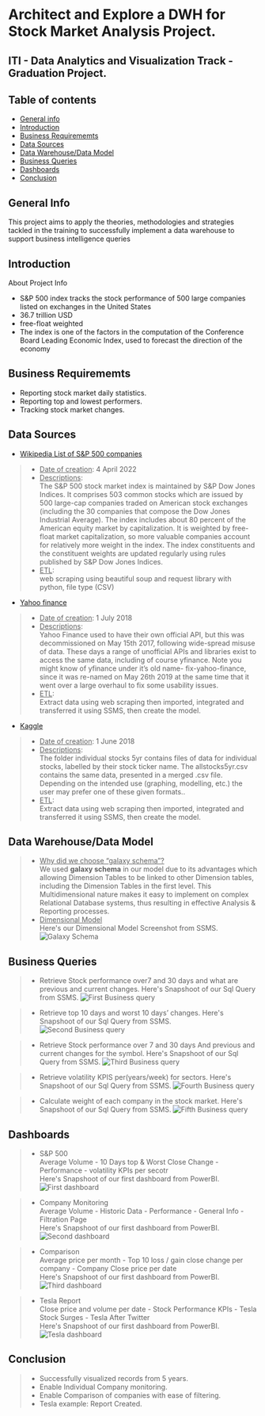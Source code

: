 # Architect and Explore a DWH for Stock Market Analysis Project.
## ITI - Data Analytics and Visualization Track - Graduation Project.
## Table of contents
* [General info](#general-info)
* [Introduction](#Introduction)
* [Business Requirememts](#Business-Requirememts)
* [Data Sources](#Data-Sources)
* [Data Warehouse/Data Model](#Data-Model)
* [Business Queries](#Business-Queries)
* [Dashboards](#Dashboard)
* [Conclusion](#Conclusion)

## General Info
This project aims to apply the theories, methodologies and strategies tackled in the training to successfully implement a data warehouse to support business intelligence queries

## Introduction
About Project Info
* S&P 500 index tracks the stock performance of 500 large companies listed on exchanges in the United States
* 36.7 trillion USD
* free-float weighted
* The index is one of the factors in the computation of the Conference Board Leading Economic Index, used to forecast the direction of the economy

## Business Requirememts
* Reporting stock market daily statistics.
* Reporting top and lowest performers.
* Tracking stock market changes.

## Data Sources
* [Wikipedia List of S&P 500 companies](https://en.wikipedia.org/wiki/List_of_S%26P_500_companies) <br />
> * <ins>Date of creation</ins>: 4 April 2022 <br />
> * <ins>Descriptions</ins>: <br />
The S&P 500 stock market index is maintained by S&P Dow Jones Indices. It comprises 503 common stocks which are issued by 500 large-cap companies traded on American stock exchanges (including the 30 companies that compose the Dow Jones Industrial Average). The index includes about 80 percent of the American equity market by capitalization. It is weighted by free-float market capitalization, so more valuable companies account for relatively more weight in the index. The index constituents and the constituent weights are updated regularly using rules published by S&P Dow Jones Indices.<br />
> * <ins>ETL</ins>: <br />
web scraping using beautiful soup and request library with python, file type (CSV) <br />

* [Yahoo finance](https://finance.yahoo.com/quote/AAPL/?p=AAPL)
> * <ins>Date of creation</ins>: 1 July 2018 <br />
> * <ins>Descriptions</ins>: <br />
Yahoo Finance used to have their own official API, but this was decommissioned on May 15th 2017, following wide-spread misuse of data.
These days a range of unofficial APIs and libraries exist to access the same data, including of course yfinance.
Note you might know of yfinance under it’s old name- fix-yahoo-finance, since it was re-named on May 26th 2019 at the same time that it went over a large overhaul to fix some usability issues.<br />
> * <ins>ETL</ins>: <br />
Extract data using web scraping then imported, integrated and transferred it using SSMS, then create the model. 

* [Kaggle](https://www.kaggle.com/camnugent/sandp500)
> * <ins>Date of creation</ins>: 1 June 2018 <br />
> * <ins>Descriptions</ins>: <br />
The folder individual stocks 5yr contains files of data for individual stocks, labelled by their stock ticker name. The allstocks5yr.csv contains the same data, presented in a merged .csv file. Depending on the intended use (graphing, modelling, etc.) the user may prefer one of these given formats..<br />
> * <ins>ETL</ins>: <br />
Extract data using web scraping then imported, integrated and transferred it using SSMS, then create the model.<br />

## Data Warehouse/Data Model
> * <ins>Why did we choose “galaxy schema”?</ins> <br />
We used **galaxy schema** in our model due to its advantages which allowing Dimension Tables to be linked to other Dimension tables, including the Dimension Tables in the first level. This Multidimensional nature makes it easy to implement on complex Relational Database systems, thus resulting in effective Analysis & Reporting processes. <br />
> * <ins>Dimensional Model</ins> <br />
Here's our Dimensional Model Screenshot from SSMS.
![Galaxy Schema](https://github.com/Hossamsaad99/Stock-Market-Analysis-ITI-GP/blob/main/Modeling/Galaxy%20Schema.JPG "Galaxy Schema")

## Business Queries 
> * Retrieve Stock performance over7 and 30 days and what are previous and current changes.
Here's Snapshoot of our Sql Query from SSMS.
![First Business query](https://github.com/Hossamsaad99/Stock-Market-Analysis/blob/main/Modeling/Business%20Queries/1.JPG)

> * Retrieve top 10 days and worst 10 days’ changes.
Here's Snapshoot of our Sql Query from SSMS.
![Second Business query](https://github.com/Hossamsaad99/Stock-Market-Analysis/blob/main/Modeling/Business%20Queries/2.JPG)

> * Retrieve Stock performance over 7 and 30 days And previous and current changes for the symbol.
Here's Snapshoot of our Sql Query from SSMS.
![Third Business query](https://github.com/Hossamsaad99/Stock-Market-Analysis/blob/main/Modeling/Business%20Queries/3.JPG)

> * Retrieve volatility KPIS per(years/week) for sectors.
Here's Snapshoot of our Sql Query from SSMS.
![Fourth Business query](https://github.com/Hossamsaad99/Stock-Market-Analysis/blob/main/Modeling/Business%20Queries/4.JPG)

> * Calculate weight of each company in the stock market.
Here's Snapshoot of our Sql Query from SSMS.
![Fifth Business query](https://github.com/Hossamsaad99/Stock-Market-Analysis/blob/main/Modeling/Business%20Queries/5.JPG)

 
 ## Dashboards
> * S&P 500 <br />
Average Volume  - 10 Days top & Worst Close Change  - Performance  - volatility KPIs per secotr <br />
Here's Snapshoot of our first dashboard from PowerBI.
![First dashboard](https://github.com/Hossamsaad99/Stock-Market-Analysis/blob/main/Dashboard/D1.JPG)

> * Company Monitoring <br />
Average Volume  - Historic Data  - Performance  - General Info - Filtration Page <br />
Here's Snapshoot of our first dashboard from PowerBI.
![Second dashboard](https://github.com/Hossamsaad99/Stock-Market-Analysis/blob/main/Dashboard/D2.JPG)

> * Comparison <br />
Average price per month  - Top 10 loss / gain close change per company  - Company Close price per date <br />
Here's Snapshoot of our first dashboard from PowerBI.
![Third dashboard](https://github.com/Hossamsaad99/Stock-Market-Analysis/blob/main/Dashboard/D3.JPG)

> * Tesla Report <br />
Close price and volume per date  - Stock Performance KPIs  - Tesla Stock Surges - Tesla After Twitter <br />
Here's Snapshoot of our first dashboard from PowerBI. <br />
![Tesla dashboard](https://github.com/Hossamsaad99/Stock-Market-Analysis/blob/main/Dashboard/Tesla.JPG)

## Conclusion
> * Successfully visualized records from 5 years.
> * Enable Individual Company monitoring.
> * Enable Comparison of companies with ease of filtering.
> * Tesla example: Report Created.
